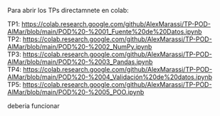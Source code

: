 Para abrir los TPs directamnete en colab:  
  
TP1: https://colab.research.google.com/github/AlexMarassi/TP-POD-AlMar/blob/main/POD%20-%2001_Fuente%20de%20Datos.ipynb  
TP2: https://colab.research.google.com/github/AlexMarassi/TP-POD-AlMar/blob/main/POD%20-%2002_NumPy.ipynb  
TP3: https://colab.research.google.com/github/AlexMarassi/TP-POD-AlMar/blob/main/POD%20-%2003_Pandas.ipynb  
TP4: https://colab.research.google.com/github/AlexMarassi/TP-POD-AlMar/blob/main/POD%20-%2004_Validación%20de%20datos.ipynb  
TP5: https://colab.research.google.com/github/AlexMarassi/TP-POD-AlMar/blob/main/POD%20-%2005_POO.ipynb  
  
deberia funcionar  
